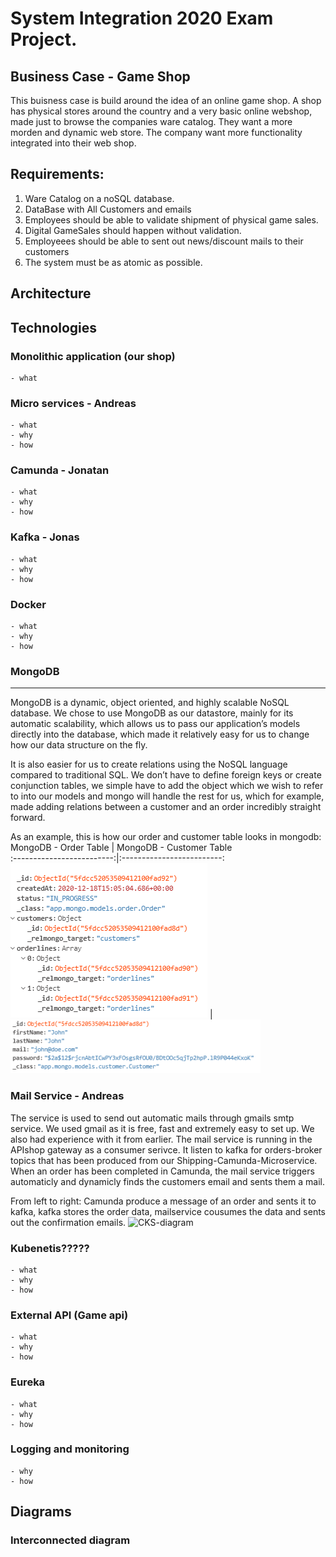 # System Integration 2020 Exam Project.


## Business Case - Game Shop
This buisness case is build around the idea of an online game shop. A shop has physical stores around the country and a very basic online webshop, made just to browse the companies ware catalog. They want a more morden and dynamic web store. The company want more functionality integrated into their web shop.

## Requirements:

1. Ware Catalog on a noSQL database.
2. DataBase with All Customers and emails
3. Employees should be able to validate shipment of physical game sales.
4. Digital GameSales should happen without validation.
5. Employeees should be able to sent out news/discount mails to their customers
6. The system must be as atomic as possible.



## Architecture
## Technologies
### Monolithic application (our shop)
    - what    

### Micro services - Andreas
    - what
    - why
    - how

### Camunda - Jonatan
    - what
    - why
    - how

### Kafka - Jonas
    - what
    - why
    - how

### Docker
    - what
    - why
    - how

### MongoDB
<hr/>

MongoDB is a dynamic, object oriented, and highly scalable NoSQL database.
We chose to use MongoDB as our datastore, mainly for its automatic scalability, which allows us to pass our application’s models directly into the database, which made it relatively easy for us to change how our data structure on the fly.

It is also easier for us to create relations using the NoSQL language compared to traditional SQL.
We don’t have to define foreign keys or create conjunction tables, we simple have to add the object which we wish to refer to into our models and mongo will handle the rest for us, which for example, made adding relations between a customer and an order incredibly straight forward.
 
As an example, this is how our order and customer table looks in mongodb:    
MongoDB - Order Table      | MongoDB - Customer Table    
:-------------------------:|:-------------------------: 
![mongo](/Misc/mongo-order-table.png)  |  ![mongo](/Misc/mongo-customer-table.png)  


### Mail Service - Andreas
The service is used to send out automatic mails through gmails smtp service.
We used gmail as it is free, fast and extremely easy to set up. We also had experience
with it from earlier. 
The mail service is running in the APIshop gateway as a consumer serivce. It listen to kafka for orders-broker topics that has been produced from our Shipping-Camunda-Microservice. When an order has been completed in Camunda, the mail service triggers automaticly and dynamicly finds the customers email and sents them a mail.

From left to right: Camunda produce a message of an order and sents it to kafka, kafka stores the order data, mailservice cousumes the data and sents out the confirmation emails.
![CKS-diagram](CKS-diagram.png)



### Kubenetis?????
    - what
    - why
    - how

### External API (Game api) 
    - what
    - why
    - how

### Eureka
    - what
    - why
    - how

### Logging and monitoring
    - why
    - how    

## Diagrams


### Interconnected diagram






 
